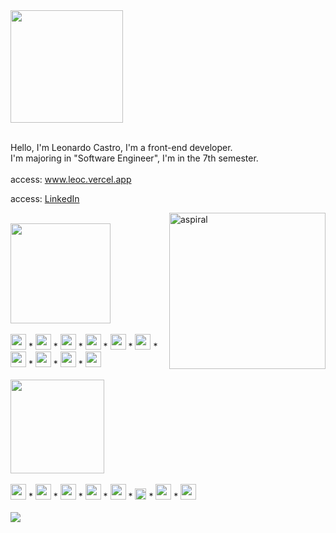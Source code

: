 <div>
 <img src="https://github.com/leocastroz/leocastroz/assets/72839343/b12aa91b-42e5-47cf-9ac7-010f01b2e735" width="180px" >
</div>

</br>

<p>
  Hello, I'm Leonardo Castro, I'm a front-end developer.
  <br>
  I'm majoring in "Software Engineer", I'm in the 7th semester.
  <br>  <br>
  access: <a href="https://leoc.vercel.app/">www.leoc.vercel.app</a>
  <br>
 
  access: <a href="https://www.linkedin.com/in/leoscastro/">LinkedIn</a>
</p>
<img src="https://media1.giphy.com/media/v1.Y2lkPTc5MGI3NjExODRobzdieDNyMmxiem5tbTFmOGg5bHY4YXZ4NnNrdjNta29rcWpnMCZlcD12MV9pbnRlcm5hbF9naWZfYnlfaWQmY3Q9cw/FYdK9eFqsDBEQ/giphy.gif" min-width="300px" max-width="300px" width="250px" align="right" alt="aspiral">
<br>

<div align="">
 

  <img src="https://github.com/leocastroz/leocastroz/assets/72839343/81ae7385-8507-4f80-a1dc-8d73151bf7c0" width="160px">
  <div>
  <br>
    <img src="https://static-00.iconduck.com/assets.00/vue-js-icon-512x442-k8qh9h45.png" width="25px" alt="vue.js">
    *
    <img src="https://static-00.iconduck.com/assets.00/nuxtjs-icon-512x343-16hzp9e7.png" width="25px">
    *
    <img src="https://static-00.iconduck.com/assets.00/file-type-quasar-icon-512x512-2uo5xg8e.png" width="25px">
     *
    <img src="https://static-00.iconduck.com/assets.00/file-type-ionic-icon-512x512-0d5eky66.png" width="25px">
     *
    <img src="https://static-00.iconduck.com/assets.00/node-js-icon-454x512-nztofx17.png" width="25px">
     *
    <img src="https://seeklogo.com/images/S/supabase-logo-DCC676FFE2-seeklogo.com.png" width="25px">
     *
    <img src="https://static-00.iconduck.com/assets.00/docker-icon-512x370-5593ilur.png" width="25px">
     *
    <img src="https://static-00.iconduck.com/assets.00/javascript-js-icon-512x512-q3igwln6.png" width="25px">
     *
    <img src="https://static-00.iconduck.com/assets.00/tailwind-css-icon-512x307-1v56l8ed.png" width="25px">
     *
    <img src="https://static-00.iconduck.com/assets.00/bootstrap-icon-512x512-f3dudm5z.png" width="25px">
  </div>
</div>


</br>

<div align="">
  <img src="https://github.com/leocastroz/leocastroz/assets/72839343/499d4250-986f-4018-9591-f1bd8221c064" width="150px">
<div>
  <br>
   <img src="https://static-00.iconduck.com/assets.00/windows-icon-510x512-f0dcmun5.png" width="25px">
   *
   <img src="https://static-00.iconduck.com/assets.00/ubuntu-inverse-icon-512x512-ddgcfupp.png" width="25px">
   *
   <img src="https://static-00.iconduck.com/assets.00/macos-icon-512x512-hi8duqwj.png" width="25px">
   *
   <img src="https://static-00.iconduck.com/assets.00/file-type-vscode-icon-512x508-376y62ux.png" width="25px">
   *
   <img src="https://static-00.iconduck.com/assets.00/git-icon-512x512-61zfmvxk.png" width="25px">
   *
   <img src="https://static-00.iconduck.com/assets.00/figma-icon-341x512-i3eb09bq.png" width="18px">
   *
   <img src="https://static-00.iconduck.com/assets.00/jira-icon-512x512-z7na7dot.png" width="25px">
   *
   <img src="https://static-00.iconduck.com/assets.00/trello-icon-512x512-tvmznu7l.png" width="25px">
  </div>
</div>
</br>
<img src="https://github-readme-activity-graph.vercel.app/graph?username=leocastroz&bg_color=rgba(13,17,23,0)&color=a5a5a5&line=707070&point=dedede&area=false&hide_border=true">

